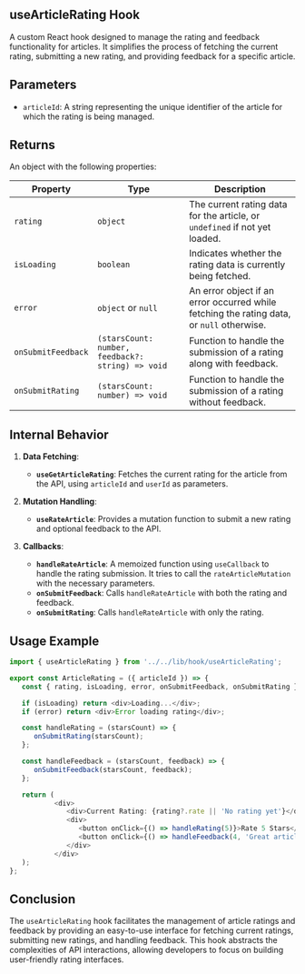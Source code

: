 ## useArticleRating Hook
A custom React hook designed to manage the rating and feedback functionality for articles. It simplifies the process of fetching the current rating, submitting a new rating, and providing feedback for a specific article.

## Parameters
- `articleId`: A string representing the unique identifier of the article for which the rating is being managed.

## Returns
An object with the following properties:

| Property           | Type             | Description                                                                                  |
|--------------------|------------------|----------------------------------------------------------------------------------------------|
| `rating`           | `object`         | The current rating data for the article, or `undefined` if not yet loaded.                   |
| `isLoading`        | `boolean`        | Indicates whether the rating data is currently being fetched.                                |
| `error`            | `object` or `null` | An error object if an error occurred while fetching the rating data, or `null` otherwise.    |
| `onSubmitFeedback` | `(starsCount: number, feedback?: string) => void`       | Function to handle the submission of a rating along with feedback.                           |
| `onSubmitRating`   | `(starsCount: number) => void`       | Function to handle the submission of a rating without feedback.                              |

## Internal Behavior
1. **Data Fetching**:
   - **`useGetArticleRating`**: Fetches the current rating for the article from the API, using `articleId` and `userId` as parameters.

2. **Mutation Handling**:
   - **`useRateArticle`**: Provides a mutation function to submit a new rating and optional feedback to the API.

3. **Callbacks**:
   - **`handleRateArticle`**: A memoized function using `useCallback` to handle the rating submission. It tries to call the `rateArticleMutation` with the necessary parameters.
   - **`onSubmitFeedback`**: Calls `handleRateArticle` with both the rating and feedback.
   - **`onSubmitRating`**: Calls `handleRateArticle` with only the rating.

## Usage Example
```typescript jsx
import { useArticleRating } from '../../lib/hook/useArticleRating';

export const ArticleRating = ({ articleId }) => {
   const { rating, isLoading, error, onSubmitFeedback, onSubmitRating } = useArticleRating(articleId);

   if (isLoading) return <div>Loading...</div>;
   if (error) return <div>Error loading rating</div>;

   const handleRating = (starsCount) => {
      onSubmitRating(starsCount);
   };

   const handleFeedback = (starsCount, feedback) => {
      onSubmitFeedback(starsCount, feedback);
   };

   return (
           <div>
              <div>Current Rating: {rating?.rate || 'No rating yet'}</div>
              <div>
                 <button onClick={() => handleRating(5)}>Rate 5 Stars</button>
                 <button onClick={() => handleFeedback(4, 'Great article!')}>Rate 4 Stars with Feedback</button>
              </div>
           </div>
   );
};
```

## Conclusion
The `useArticleRating` hook facilitates the management of article ratings and feedback by providing an easy-to-use interface for fetching current ratings, submitting new ratings, and handling feedback. This hook abstracts the complexities of API interactions, allowing developers to focus on building user-friendly rating interfaces.

